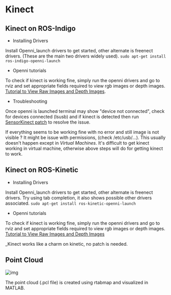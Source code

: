 # Kinect

## Kinect on ROS-Indigo

- Installing Drivers

Install Openni_launch drivers to get started, other alternate is freenect drivers. 
(These are the main two drivers widely used).
`sudo apt-get install ros-indigo-openni-launch`


- Openni tutorials

To check if kinect is working fine, simply run the openni drivers and 
go to rviz and set appropriate fields required to view rgb images or depth images.
[Tutorial to View Raw Images and Depth Images](http://wiki.ros.org/openni_launch).



- Troubleshooting 

Once openni is launched terminal may show "device not connected", 
check for devices connected (lsusb) and if kinect is detected then 
run [SensorKinect patch](http://blog.justsophie.com/installing-kinect-nite-drivers-on-ubuntu-14-04-and-ros-indigo/) 
to resolve the issue.

If everything seems to be working fine with no error and still image is not visible ? 
It might be issue with permissions, (check /etc/usb/...). This usually doesn't happen 
except in _Virtual Machines_. It's difficult to get kinect working in virtual machine, 
otherwise above steps will do for getting kinect to work.

## Kinect on ROS-Kinetic

- Installing Drivers

Install Openni_launch drivers to get started, other alternate is freenect drivers. 
Try using tab completion, it also shows possible other drivers associated.
`sudo apt-get install ros-kinetic-openni-launch`

- Openni tutorials

To check if kinect is working fine, simply run the openni drivers and go to rviz 
and set appropriate fields required to view rgb images or depth images.
[Tutorial to View Raw Images and Depth Images](http://wiki.ros.org/openni_launch)

_Kinect works like a charm on kinetic, no patch is needed.


## Point Cloud

![img](https://github.com/MouryaThumplet/Kinect/blob/master/first%20frame.png)

The point cloud (.pcl file) is created using rtabmap and visualized in MATLAB.



